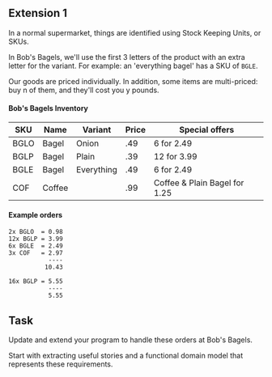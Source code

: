 ## Extension 1

In a normal supermarket, things are identified using Stock Keeping Units, or SKUs.

In Bob's Bagels, we'll use the first 3 letters of the product with an extra letter for the variant. For example: an 'everything bagel' has a SKU of `BGLE`.

Our goods are priced individually. In addition, some items are multi-priced: buy n of them, and they'll cost you y pounds.

#### Bob's Bagels Inventory
|  SKU   |  Name  |  Variant   | Price | Special offers
|--------|--------|------------|-------|----
|  BGLO  | Bagel  | Onion      |  .49  | 6 for 2.49     
|  BGLP  | Bagel  | Plain      |  .39  | 12 for 3.99
|  BGLE  | Bagel  | Everything |  .49  | 6 for 2.49
|  COF   | Coffee |            |  .99  | Coffee & Plain Bagel for 1.25             

#### Example orders
```
2x BGLO  = 0.98
12x BGLP = 3.99
6x BGLE  = 2.49
3x COF   = 2.97
           ----
          10.43
```

```
16x BGLP = 5.55
           ----
           5.55
```

## Task

Update and extend your program to handle these orders at Bob's Bagels.

Start with extracting useful stories and a functional domain model that represents these requirements.
